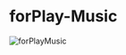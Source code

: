 # forPlay-Music


![forPlayMusic](https://user-images.githubusercontent.com/57410861/156418740-2bdd485a-7a57-4b7d-8bfb-54673c8f71ea.jpg)
